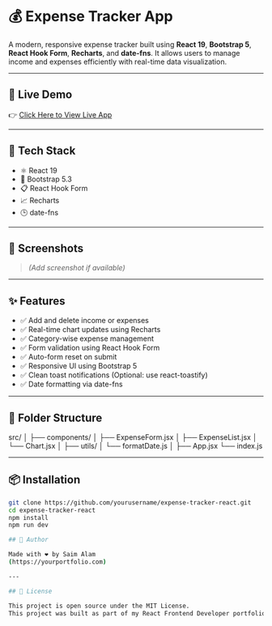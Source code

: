 # 💰 Expense Tracker App

A modern, responsive expense tracker built using **React 19**, **Bootstrap 5**, **React Hook Form**, **Recharts**, and **date-fns**. It allows users to manage income and expenses efficiently with real-time data visualization.

---

## 🔗 Live Demo

👉 [Click Here to View Live App](https://your-vercel-link.vercel.app)

---

## 🚀 Tech Stack

- ⚛️ React 19
- 🎨 Bootstrap 5.3
- 📋 React Hook Form
- 📈 Recharts
- 🕒 date-fns

---

## 📸 Screenshots

> *(Add screenshot if available)*

---

## ✨ Features

- ✅ Add and delete income or expenses
- ✅ Real-time chart updates using Recharts
- ✅ Category-wise expense management
- ✅ Form validation using React Hook Form
- ✅ Auto-form reset on submit
- ✅ Responsive UI using Bootstrap 5
- ✅ Clean toast notifications (Optional: use react-toastify)
- ✅ Date formatting via date-fns

---

## 📁 Folder Structure
src/ │ 
├── components/ │ 
├── ExpenseForm.jsx │ 
├── ExpenseList.jsx │
└── Chart.jsx │
├── utils/ │ 
└── formatDate.js │
├── App.jsx 
└── index.js


---

## 📦 Installation

```bash
git clone https://github.com/yourusername/expense-tracker-react.git
cd expense-tracker-react
npm install
npm run dev

## 🙌 Author

Made with ❤️ by Saim Alam
(https://yourportfolio.com)

---

## 📄 License

This project is open source under the MIT License.
This project was built as part of my React Frontend Developer portfolio.



